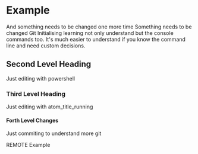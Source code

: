 
# Example

And something needs to be changed one more time
Something needs to be changed
Git Initialising
learning not only understand but the console commands too.
It's much easier to understand if you know the command line and need custom decisions.

## Second Level Heading

Just editing with powershell

### Third Level Heading

Just editing with atom_title_running

#### Forth Level Changes

Just commiting to understand more git


REMOTE Example

